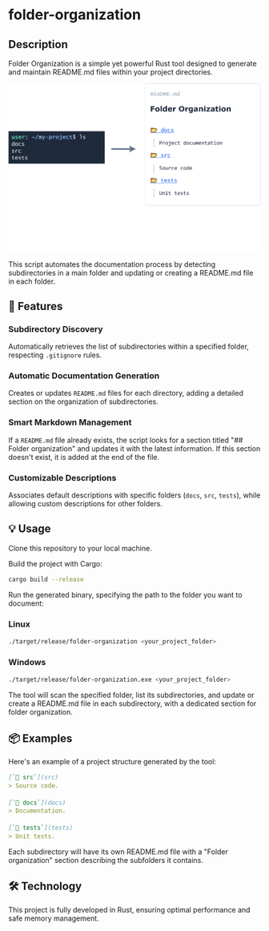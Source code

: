 # folder-organization

## Description


Folder Organization is a simple yet powerful Rust tool designed to generate and maintain README.md files within your project directories.

![](assets/img/terminal-arrow-result.svg)

This script automates the documentation process by detecting subdirectories in a main folder and updating or creating a README.md file in each folder.

## 🚀 Features

### Subdirectory Discovery

Automatically retrieves the list of subdirectories within a specified folder, respecting `.gitignore` rules. 

### Automatic Documentation Generation

Creates or updates `README.md` files for each directory, adding a detailed section on the organization of subdirectories. 

### Smart Markdown Management

If a `README.md` file already exists, the script looks for a section titled "## Folder organization" and updates it with the latest information. If this section doesn't exist, it is added at the end of the file. 

### Customizable Descriptions

Associates default descriptions with specific folders (`docs`, `src`, `tests`), while allowing custom descriptions for other folders.

## 💡 Usage

Clone this repository to your local machine.

Build the project with Cargo:

```sh
cargo build --release
```

Run the generated binary, specifying the path to the folder you want to document:

### Linux

```sh
./target/release/folder-organization <your_project_folder>
```

### Windows

```sh
./target/release/folder-organization.exe <your_project_folder>
```
    
The tool will scan the specified folder, list its subdirectories, and update or create a README.md file in each subdirectory, with a dedicated section for folder organization.

## 📦 Examples

Here's an example of a project structure generated by the tool:

```markdown
[`📂 src`](src)
> Source code.

[`📂 docs`](docs)
> Documentation.

[`📂 tests`](tests)
> Unit tests.
```

Each subdirectory will have its own README.md file with a "Folder organization" section describing the subfolders it contains.

## 🛠️ Technology

This project is fully developed in Rust, ensuring optimal performance and safe memory management.
